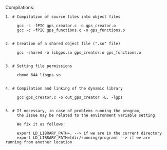 Compilations:

	1. # Compilation of source files into object files

		 gcc -c -fPIC gps_creator.c -o gps_creator.o
		 gcc -c -fPIC gps_functions.c -o gps_functions.o


	2. # Creation of a shared object file (".so" file)

		 gcc -shared -o libgps.so gps_creator.o gps_functions.o


	3. # Setting file permissions

		 chmod 644 libgps.so


	4. # Compilation and linking of the dynamic library

		 gcc gps_creator.c -o out_gps_creator -L. -lgps


	5. # If necessary, in case of problems running the program,
	     the issue may be related to the environment variable setting.
		 
		 We fix it as follows:

		 export LD_LIBRARY_PATH=. --> if we are in the current directory
		 export LD_LIBRARY_PATH=[dir/running/program] --> if we are running from another location

